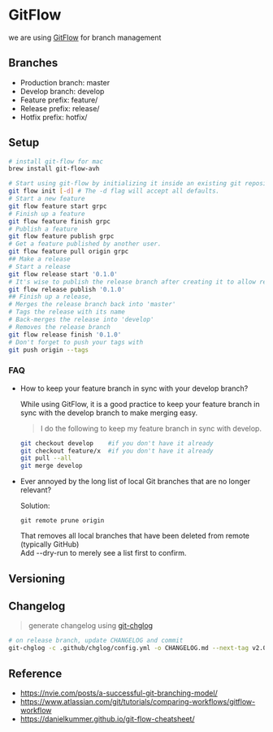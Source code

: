 # GitFlow

we are using [GitFlow](https://www.atlassian.com/git/tutorials/comparing-workflows/gitflow-workflow) for branch management

## Branches

- Production branch: master
- Develop branch: develop
- Feature prefix: feature/
- Release prefix: release/
- Hotfix prefix: hotfix/

## Setup

```bash
# install git-flow for mac
brew install git-flow-avh
```

```bash
# Start using git-flow by initializing it inside an existing git repository
git flow init [-d] # The -d flag will accept all defaults.
# Start a new feature
git flow feature start grpc
# Finish up a feature
git flow feature finish grpc
# Publish a feature
git flow feature publish grpc
# Get a feature published by another user.
git flow feature pull origin grpc
## Make a release
# Start a release
git flow release start '0.1.0'
# It's wise to publish the release branch after creating it to allow release commits by other developers
git flow release publish '0.1.0'
## Finish up a release,
# Merges the release branch back into 'master'
# Tags the release with its name
# Back-merges the release into 'develop'
# Removes the release branch
git flow release finish '0.1.0'
# Don't forget to push your tags with
git push origin --tags
```

### FAQ

- How to keep your feature branch in sync with your develop branch?

  While using GitFlow, it is a good practice to keep your feature branch in sync with the develop branch to make merging easy.

  > I do the following to keep my feature branch in sync with develop.

  ```bash
  git checkout develop    #if you don't have it already
  git checkout feature/x  #if you don't have it already
  git pull --all
  git merge develop
  ```

- Ever annoyed by the long list of local Git branches that are no longer relevant?

  Solution:

  `git remote prune origin`

  That removes all local branches that have been deleted from remote (typically GitHub)<br/>
  Add --dry-run to merely see a list first to confirm.

## Versioning

## Changelog

> generate changelog using [git-chglog](https://github.com/git-chglog/git-chglog)

```bash
# on release branch, update CHANGELOG and commit
git-chglog -c .github/chglog/config.yml -o CHANGELOG.md --next-tag v2.0.0
```

## Reference

- <https://nvie.com/posts/a-successful-git-branching-model/>
- <https://www.atlassian.com/git/tutorials/comparing-workflows/gitflow-workflow>
- <https://danielkummer.github.io/git-flow-cheatsheet/>
